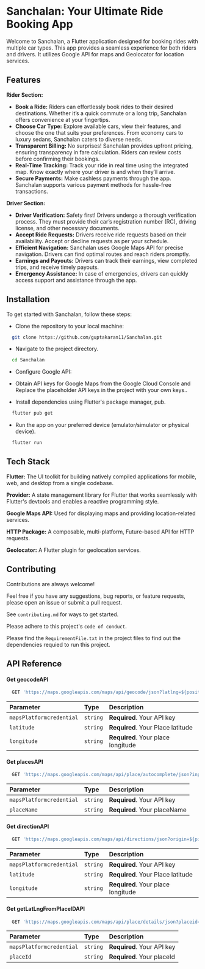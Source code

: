 
# Sanchalan: Your Ultimate Ride Booking App

Welcome to Sanchalan, a Flutter application designed for booking rides with multiple car types. This app provides a seamless experience for both riders and drivers. It utilizes Google API for maps and Geolocator for location services.


## Features

**Rider Section:**
- **Book a Ride:** Riders can effortlessly book rides to their desired destinations. Whether it’s a quick commute or a long trip, Sanchalan offers convenience at your fingertips.
- **Choose Car Type:** Explore available cars, view their features, and choose the one that suits your preferences. From economy cars to luxury sedans, Sanchalan caters to diverse needs.
- **Transparent Billing:** No surprises! Sanchalan provides upfront pricing, ensuring transparency in fare calculation. Riders can review costs before confirming their bookings.
- **Real-Time Tracking:** Track your ride in real time using the integrated map. Know exactly where your driver is and when they’ll arrive.
- **Secure Payments:** Make cashless payments through the app. Sanchalan supports various payment methods for hassle-free transactions.

**Driver Section:**
- **Driver Verification:** Safety first! Drivers undergo a thorough verification process. They must provide their car’s registration number (RC), driving license, and other necessary documents.
- **Accept Ride Requests:** Drivers receive ride requests based on their availability. Accept or decline requests as per your schedule.
- **Efficient Navigation:** Sanchalan uses Google Maps API for precise navigation. Drivers can find optimal routes and reach riders promptly.
- **Earnings and Payouts:** Drivers can track their earnings, view completed trips, and receive timely payouts.
- **Emergency Assistance:** In case of emergencies, drivers can quickly access support and assistance through the app.



## Installation
To get started with Sanchalan, follow these steps:

- Clone the repository to your local machine:

```bash
  git clone https://github.com/guptakaran11/Sanchalan.git
```
- Navigate to the project directory.

```bash
  cd Sanchalan
```
- Configure Google API:
- Obtain API keys for Google Maps from the Google Cloud Console and Replace the placeholder API keys in the project with your own keys..

- Install dependencies using Flutter's package manager, pub.

```bash
  flutter pub get
```

- Run the app on your preferred device (emulator/simulator or physical device).

```bash
  flutter run
```


## Tech Stack

**Flutter:** The UI toolkit for building natively compiled applications for mobile, web, and desktop from a single codebase.

**Provider:**  A state management library for Flutter that works seamlessly with Flutter's devtools and enables a reactive programming style.

**Google Maps API:**  Used for displaying maps and providing location-related services.

**HTTP Package:**  A composable, multi-platform, Future-based API for HTTP requests.

**Geolocator:**  A Flutter plugin for geolocation services.


## Contributing

Contributions are always welcome!

Feel free if you have any suggestions, bug reports, or feature requests, please open an issue or submit a pull request.

See `contributing.md` for ways to get started.

Please adhere to this project's `code of conduct`.

Please find the `RequirementFile.txt` in the project files to find out the dependencies requied to run this project. 


## API Reference

#### Get geocodeAPI

```bash
  GET 'https://maps.googleapis.com/maps/api/geocode/json?latlng=${position.latitude},${position.longitude}&key=$mapsPlatformcredential'
```

| Parameter | Type     | Description                |
| :-------- | :------- | :------------------------- |
| `mapsPlatformcredential` | `string` | **Required**. Your API key |
| `latitude` | `string` | **Required**. Your Place latitude |
| `longitude` | `string` | **Required**. Your place longitude |

#### Get placesAPI

```bash
  GET 'https://maps.googleapis.com/maps/api/place/autocomplete/json?input=$placeName&key=$mapsPlatformcredential&sessiontoken=123254251&components=country:ind'
```

| Parameter | Type     | Description                |
| :-------- | :------- | :------------------------- |
| `mapsPlatformcredential` | `string` | **Required**. Your API key |
| `placeName` | `string` | **Required**. Your placeName |

#### Get directionAPI

```bash
  GET 'https://maps.googleapis.com/maps/api/directions/json?origin=${pickup.latitude},${pickup.longitude}&destination=${drop.latitude},${drop.longitude}&mode=driving&key=$mapsPlatformcredential '
```

| Parameter | Type     | Description                |
| :-------- | :------- | :------------------------- |
| `mapsPlatformcredential` | `string` | **Required**. Your API key |
| `latitude` | `string` | **Required**. Your Place latitude |
| `longitude` | `string` | **Required**. Your place longitude |

#### Get getLatLngFromPlaceIDAPI

```bash
  GET 'https://maps.googleapis.com/maps/api/place/details/json?placeid= $placeId&Key= $mapsPlatformcredential'
```

| Parameter | Type     | Description                |
| :-------- | :------- | :------------------------- |
| `mapsPlatformcredential` | `string` | **Required**. Your API key |
| `placeId` | `string` | **Required**. Your placeId |




